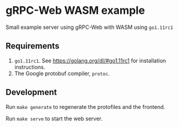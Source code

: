 # gRPC-Web WASM example
Small example server using gRPC-Web with WASM using `go1.11rc1`

## Requirements

1. `go1.11rc1`. See https://golang.org/dl/#go1.11rc1 for installation
instructions.
1. The Google protobuf compiler, `protoc`.

## Development

Run `make generate` to regenerate the protofiles and the frontend.

Run `make serve` to start the web server.
